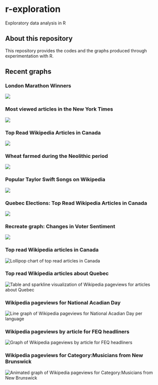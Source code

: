 # r-exploration
Exploratory data analysis in R

## About this repository

This repository provides the codes and the graphs produced through experimentation with R.

## Recent graphs

### London Marathon Winners

![](https://github.com/judith-bourque/r-exploration/blob/main/graph/tidytuesday_london_marathon.png)

### Most viewed articles in the New York Times

![](https://github.com/judith-bourque/r-exploration/blob/main/graph/nyt_most_viewed_2023_04_24.png)

### Top Read Wikipedia Articles in Canada

![](https://github.com/judith-bourque/r-exploration/blob/main/graph/wp_pageviews_top_in_canada.png)

### Wheat farmed during the Neolithic period

![](https://github.com/judith-bourque/r-exploration/blob/main/graph/tidytuesday_wheat.png)

### Popular Taylor Swift Songs on Wikipedia

![](https://github.com/judith-bourque/r-exploration/blob/main/graph/wikipedia_pageviews_taylor_swift.png)

### Quebec Elections: Top Read Wikipedia Articles in Canada

![](https://github.com/judith-bourque/r-exploration/blob/main/graph/wp_pageviews_top_in_ca_2022_10_03.png)

### Recreate graph: Changes in Voter Sentiment

![](https://github.com/judith-bourque/r-exploration/blob/main/graph/recreate_graph_voter_sentiment.png)

### Top read Wikipedia articles in Canada

![Lollipop chart of top read articles in Canada](https://github.com/judith-bourque/r-exploration/blob/main/graph/wikipedia_pageviews_top_in_canada.png)

### Top read Wikipedia articles about Quebec
![Table and sparkline visualization of Wikipedia pageviews for articles about Quebec](graph/wikipedia_pageviews_quebec.png?raw=true)

### Wikipedia pageviews for National Acadian Day

![Line graph of Wikipedia pageviews for National Acadian Day per language](graph/wikipedia_pageviews_fete_nationale_acadie.png)


### Wikipedia pageviews by article for FEQ headliners

![Graph of Wikipedia pageviews by article for FEQ headliners](graph/wikipedia_pageviews_feq_facet.png)

### Wikipedia pageviews for Category:Musicians from New Brunswick

![Animated graph of Wikipedia pageviews for Category:Musicians from New Brunswick](graph/gganim.gif)

